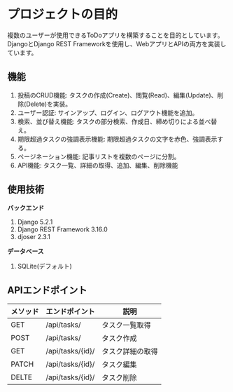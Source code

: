 # プロジェクトの目的
複数のユーザーが使用できるToDoアプリを構築することを目的としています。
DjangoとDjango REST Frameworkを使用し、WebアプリとAPIの両方を実装しています。

## 機能
1. 投稿のCRUD機能: タスクの作成(Create)、閲覧(Read)、編集(Update)、削除(Delete)を実装。
2. ユーザー認証: サインアップ、ログイン、ログアウト機能を追加。
3. 検索、並び替え機能: タスクの部分検索、作成日、締め切りによる並べ替え。
4. 期限超過タスクの強調表示機能: 期限超過タスクの文字を赤色、強調表示する。
5. ページネーション機能: 記事リストを複数のページに分割。
6. API機能: タスク一覧、詳細の取得、追加、編集、削除機能
   
## 使用技術
**バックエンド**
1. Django 5.2.1
2. Django REST Framework 3.16.0
3. djoser 2.3.1

**データベース**
1. SQLite(デフォルト)

## APIエンドポイント
|  メソッド   |  エンドポイント  |  説明  | 
| --- | --- | --- | 
| GET | /api/tasks/  |  タスク一覧取得   | 
| POST | /api/tasks/  |  タスク作成   | 
| GET | /api/tasks/{id}/  |   タスク詳細の取得  |
| PATCH | /api/tasks/{id}/  |   タスク編集  | 
| DELTE | /api/tasks/{id}/  |   タスク削除  | 
